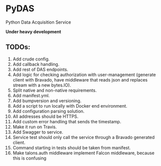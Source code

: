 PyDAS
=====
Python Data Acquisition Service

**Under heavy development**

## TODOs:
1. Add crude config.
1. Add callback handling.
1. Add rest of DAS endpoints.
1. Add logic for checking authorization with user-management (generate client with Bravado, have middleware that reads json and replaces stream with a new bytes.IO).
1. Split native and non-native requirements.
1. Add manifest.yml.
1. Add bumpversion and versioning.
1. Add a script to run locally with Docker end environment.
1. Add configuration parsing solution.
1. All addresses should be HTTPS.
1. Add custom error handling that sends the timestamp.
1. Make it run on Travis.
1. Add Swagger to service.
1. Service test should only call the service through a Bravado generated client.
1. Command starting in tests should be taken from manifest.
1. Make talons.auth middleware implement Falcon middleware, because this is confusing
